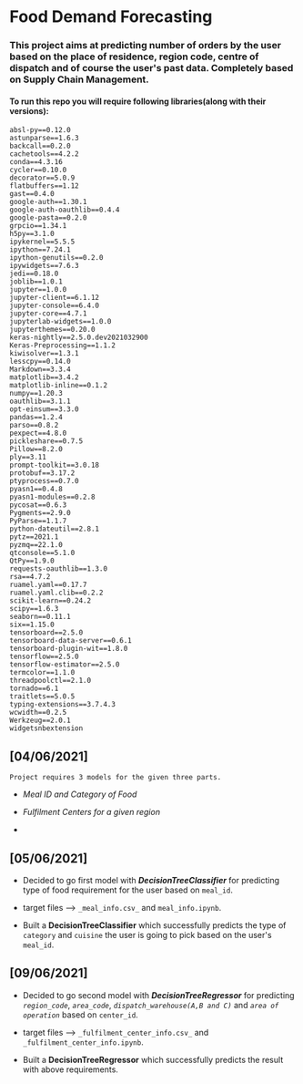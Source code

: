 # Food Demand Forecasting

### This project aims at predicting number of orders by the user based on the place of residence, region code, centre of dispatch and of course the user's past data. Completely based on Supply Chain Management.

#### To run this repo you will require following libraries(along with their versions):
```
absl-py==0.12.0
astunparse==1.6.3
backcall==0.2.0
cachetools==4.2.2
conda==4.3.16
cycler==0.10.0
decorator==5.0.9
flatbuffers==1.12
gast==0.4.0
google-auth==1.30.1
google-auth-oauthlib==0.4.4
google-pasta==0.2.0
grpcio==1.34.1
h5py==3.1.0
ipykernel==5.5.5
ipython==7.24.1
ipython-genutils==0.2.0
ipywidgets==7.6.3
jedi==0.18.0
joblib==1.0.1
jupyter==1.0.0
jupyter-client==6.1.12
jupyter-console==6.4.0
jupyter-core==4.7.1
jupyterlab-widgets==1.0.0
jupyterthemes==0.20.0
keras-nightly==2.5.0.dev2021032900
Keras-Preprocessing==1.1.2
kiwisolver==1.3.1
lesscpy==0.14.0
Markdown==3.3.4
matplotlib==3.4.2
matplotlib-inline==0.1.2
numpy==1.20.3
oauthlib==3.1.1
opt-einsum==3.3.0
pandas==1.2.4
parso==0.8.2
pexpect==4.8.0
pickleshare==0.7.5
Pillow==8.2.0
ply==3.11
prompt-toolkit==3.0.18
protobuf==3.17.2
ptyprocess==0.7.0
pyasn1==0.4.8
pyasn1-modules==0.2.8
pycosat==0.6.3
Pygments==2.9.0
PyParse==1.1.7
python-dateutil==2.8.1
pytz==2021.1
pyzmq==22.1.0
qtconsole==5.1.0
QtPy==1.9.0
requests-oauthlib==1.3.0
rsa==4.7.2
ruamel.yaml==0.17.7
ruamel.yaml.clib==0.2.2
scikit-learn==0.24.2
scipy==1.6.3
seaborn==0.11.1
six==1.15.0
tensorboard==2.5.0
tensorboard-data-server==0.6.1
tensorboard-plugin-wit==1.8.0
tensorflow==2.5.0
tensorflow-estimator==2.5.0
termcolor==1.1.0
threadpoolctl==2.1.0
tornado==6.1
traitlets==5.0.5
typing-extensions==3.7.4.3
wcwidth==0.2.5
Werkzeug==2.0.1
widgetsnbextension

```

## [04/06/2021]
`Project requires 3 models for the given three parts.`
    
-   _Meal ID and Category of Food_

-   _Fulfilment Centers for a given region_  

-        
## [05/06/2021]
- Decided to go first model with _**DecisionTreeClassifier**_ for predicting type of food requirement for the user based on `meal_id`.

- target files --> `_meal_info.csv_` and `meal_info.ipynb`.
 
- Built a **DecisionTreeClassifier** which successfully predicts the type of `category` and `cuisine` the user is going to pick based on the user's `meal_id`.

## [09/06/2021]
- Decided to go second model with _**DecisionTreeRegressor**_ for predicting _`region_code`_, _`area_code`_, _`dispatch_warehouse(A,B and C)`_ and _`area of operation`_  based on `center_id`.

- target files --> `_fulfilment_center_info.csv_` and `_fulfilment_center_info.ipynb`.
 
- Built a **DecisionTreeRegressor** which successfully predicts the result with above requirements.
